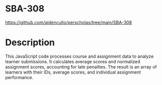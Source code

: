 # SBA-308

https://github.com/aidencullo/perscholas/tree/main/SBA-308

# Description

This JavaScript code processes course and assignment data to analyze learner submissions. It calculates average scores and normalized assignment scores, accounting for late penalties. The result is an array of learners with their IDs, average scores, and individual assignment performance.
